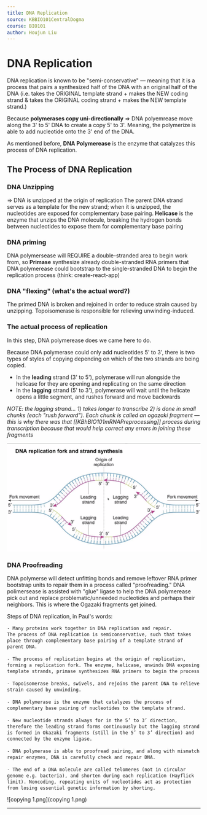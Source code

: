 ```yaml
---
title: DNA Replication
source: KBBIO101CentralDogma
course: BIO101
author: Houjun Liu
---
```


# DNA Replication

DNA replication is known to be "semi-conservative" — meaning that it is a process that pairs a synthesized half of the DNA with an original half of the DNA (i.e. takes the ORIGINAL template strand + makes the NEW coding strand & takes the ORIGINAL coding strand + makes the NEW template strand.)

Because **polymerases copy uni-directionally** => DNA polyemrease move along the 3' to 5' DNA to create a copy 5' to 3'. Meaning, the polymerize is able to add nucleotide onto the 3' end of the DNA.

As mentioned before, **DNA Polymerease** is the enzyme that catalyzes this process of DNA replication.

## The Process of DNA Replication
### DNA Unzipping
=> DNA is unzipped at the origin of replication 
The parent DNA strand serves as a template for the new strand; when it is unzipped, the nucleotides are exposed for complementary base pairing. **Helicase** is the enzyme that unzips the DNA molecule, breaking the hydrogen bonds between nucleotides to expose them for complementary base pairing 

### DNA priming
DNA polymersease will REQUIRE a double-stranded area to begin work from, so **Primase** synthesize already double-stranded RNA primers that DNA polymerease could bootstrap to the single-stranded DNA to begin the replication process (think: create-react-app)

### DNA "flexing" (what's the actual word?)
The primed DNA is broken and rejoined in order to reduce strain caused by unzipping. Topoisomerase is responsible for relieving unwinding-induced.

### The actual process of replication
In this step, DNA polymerease does we came here to do.

Because DNA polymerase could only add nucleotides 5' to 3', there is two types of styles of copying depending on which of the two strands are being copied.

* In the **leading** strand (3' to 5'), polymerase will run alongside the helicase for they are opening and replicating on the same direction
* In the **lagging** strand (5' to 3'), polymerase will wait until the helicate opens a little segment, and rushes forward and move backwards

*NOTE: the lagging strand... 1) takes longer to transcribe 2) is done in small chunks (each "rush forward"). Each chunk is called an ogazaki fragment — this is why there was that [[KBhBIO101mRNAPreprocessing]] process during transcription because that would help correct any errors in joining these fragments*

![leadinglagging.png](leadinglagging.png)
		
### DNA Proofreading
DNA polymerse will detect unfitting bonds and remove leftover RNA primer bootstrap units to repair them in a process called "proofreading." DNA polimersease is assisted with "glue" ligase to help the DNA polymerease pick out and replace problematic/unneeded nucleotides and perhaps their neighbors. This is where the Ogazaki fragments get joined.


Steps of DNA replication, in Paul's words:

```
- Many proteins work together in DNA replication and repair. 
The process of DNA replication is semiconservative, such that takes place through complementary base pairing of a template strand of parent DNA. 

- The process of replication begins at the origin of replication, forming a replication fork. The enzyme, helicase, unwinds DNA exposing template strands, primase synthesizes RNA primers to begin the process

- Topoisomerase breaks, swivels, and rejoins the parent DNA to relieve strain caused by unwinding. 

- DNA polymerase is the enzyme that catalyzes the process of complementary base pairing of nucleotides to the template strand. 

- New nucleotide strands always for in the 5’ to 3’ direction, therefore the leading strand forms continuously but the lagging strand is formed in Okazaki fragments (still in the 5’ to 3’ direction) and connected by the enzyme ligase. 

- DNA polymerase is able to proofread pairing, and along with mismatch repair enzymes, DNA is carefully check and repair DNA. 

- The end of a DNA molecule are called telomeres (not in circular genome e.g. bacteria), and shorten during each replication (Hayflick limit). Noncoding, repeating units of nucleotides act as protection from losing essential genetic information by shorting. 
```

![copying 1.png](copying 1.png)


***


